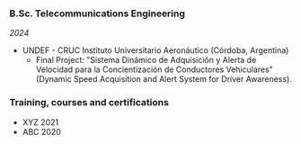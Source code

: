 <h3>B.Sc. Telecommunications Engineering</h3>
<p><em>2024</em></p>
<ul>
  <li>UNDEF - CRUC Instituto Universitario Aeronáutico (Córdoba, Argentina)
    <ul>
      <li>Final Project: "Sistema Dinámico de Adquisición y Alerta de Velocidad para la Concientización de Conductores Vehiculares" (Dynamic Speed Acquisition and Alert System for Driver Awareness).</li>
    </ul>
  </li>
</ul>

<h3>Training, courses and certifications</h3>
<ul>
  <li>XYZ 2021</li>
  <li>ABC 2020</li>
</ul>